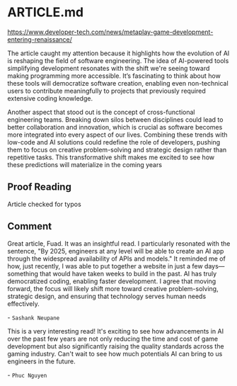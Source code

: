 # ARTICLE.md

https://www.developer-tech.com/news/metaplay-game-development-entering-renaissance/

The article caught my attention because it highlights how the evolution of 
AI is reshaping the field of software engineering. The idea of AI-powered tools 
simplifying development resonates with the shift we're seeing toward 
making programming more accessible. It’s fascinating to think about how 
these tools will democratize software creation, enabling even 
non-technical users to contribute meaningfully to projects that previously 
required extensive coding knowledge.

Another aspect that stood out is the concept of cross-functional 
engineering teams. Breaking down silos between disciplines could lead to 
better collaboration and innovation, which is crucial as software becomes 
more integrated into every aspect of our lives. Combining these trends 
with low-code and AI solutions could redefine the role of developers, 
pushing them to focus on creative problem-solving and strategic design 
rather than repetitive tasks. This transformative shift makes me excited 
to see how these predictions will materialize in the coming years


## Proof Reading
Article checked for typos

## Comment
Great article, Fuad. It was an insightful read. I particularly resonated with the sentence, "By 2025, engineers at any level will be able to create an AI app through the widespread availability of APIs and models." It reminded me of how, just recently, I was able to put together a website in just a few days—something that would have taken weeks to build in the past. AI has truly democratized coding, enabling faster development. I agree that moving forward, the focus will likely shift more toward creative problem-solving, strategic design, and ensuring that technology serves human needs effectively.

\- `Sashank Neupane`

This is a very interesting read! It's exciting to see how advancements in AI over the past few years are not only reducing the time and cost of game development but also significantly raising the quality standards across the gaming industry. Can't wait to see how much potentials AI can bring to us engineers in the future.

\- `Phuc Nguyen`